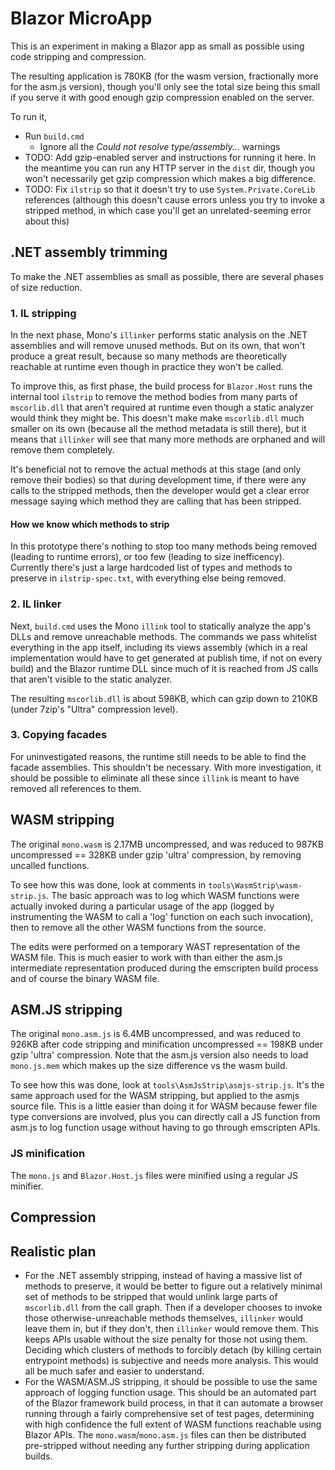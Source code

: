 # Blazor MicroApp

This is an experiment in making a Blazor app as small as possible using code stripping and compression.

The resulting application is 780KB (for the wasm version, fractionally more for the asm.js version), though you'll only see the total size being this small if you serve it with good enough gzip compression enabled on the server.

To run it,

* Run `build.cmd`
  * Ignore all the *Could not resolve type/assembly...* warnings
* TODO: Add gzip-enabled server and instructions for running it here. In the meantime you can run any HTTP server in the `dist` dir, though you won't necessarily get gzip compression which makes a big difference.
* TODO: Fix `ilstrip` so that it doesn't try to use `System.Private.CoreLib` references (although this doesn't cause errors unless you try to invoke a stripped method, in which case you'll get an unrelated-seeming error about this)

## .NET assembly trimming

To make the .NET assemblies as small as possible, there are several phases of size reduction.

### 1. IL stripping

In the next phase, Mono's `illinker` performs static analysis on the .NET assemblies and will remove unused methods. But on its own, that won't produce a great result, because so many methods are theoretically reachable at runtime even though in practice they won't be called.

To improve this, as first phase, the build process for `Blazor.Host` runs the internal tool `ilstrip` to remove the method bodies from many parts of `mscorlib.dll` that aren't required at runtime even though a static analyzer would think they might be. This doesn't make make `mscorlib.dll` much smaller on its own (because all the method metadata is still there), but it means that `illinker` will see that many more methods are orphaned and will remove them completely.

It's beneficial not to remove the actual methods at this stage (and only remove their bodies) so that
during development time, if there were any calls to the stripped methods, then the developer would
get a clear error message saying which method they are calling that has been stripped.

#### How we know which methods to strip

In this prototype there's nothing to stop too many methods being removed (leading to runtime errors), or too few (leading to size inefficency). Currently there's just a large hardcoded list of types and methods to preserve in `ilstrip-spec.txt`, with everything else being removed.

### 2. IL linker

Next, `build.cmd` uses the Mono `illink` tool to statically analyze the app's DLLs and remove unreachable methods. The commands we pass whitelist everything in the app itself, including its views assembly (which in a real implementation would have to get generated at publish time, if not on every build) and the Blazor runtime DLL since much of it is reached from JS calls that aren't visible to the static analyzer.

The resulting `mscorlib.dll` is about 598KB, which can gzip down to 210KB (under 7zip's "Ultra" compression level).

### 3. Copying facades

For uninvestigated reasons, the runtime still needs to be able to find the facade assemblies. This shouldn't be necessary. With more investigation, it should be possible to eliminate all these since `illink` is meant to have removed all references to them.

## WASM stripping

The original `mono.wasm` is 2.17MB uncompressed, and was reduced to 987KB uncompressed == 328KB under gzip 'ultra' compression, by removing uncalled functions.

To see how this was done, look at comments in `tools\WasmStrip\wasm-strip.js`. The basic approach was to log which WASM functions were actually invoked during a particular usage of the app (logged by instrumenting the WASM to call a 'log' function on each such invocation), then to remove all the other WASM functions from the source.

The edits were performed on a temporary WAST representation of the WASM file. This is much easier to work with than either the asm.js intermediate representation produced during the emscripten build process and of course the binary WASM file.

## ASM.JS stripping

The original `mono.asm.js` is 6.4MB uncompressed, and was reduced to 926KB after code stripping and minification uncompressed == 198KB under gzip 'ultra' compression. Note that the asm.js version also needs to load `mono.js.mem` which makes up the size difference vs the wasm build.

To see how this was done, look at  `tools\AsmJsStrip\asmjs-strip.js`. It's the same approach used for the WASM stripping, but applied to the asmjs source file. This is a little easier than doing it for WASM because fewer file type conversions are involved, plus you can directly call a JS function from asm.js to log function usage without having to go through emscripten APIs.

### JS minification

The `mono.js` and `Blazor.Host.js` files were minified using a regular JS minifier.

## Compression

## Realistic plan

* For the .NET assembly stripping, instead of having a massive list of methods to preserve, it would be better to figure out a relatively minimal set of methods to be stripped that would unlink large parts of `mscorlib.dll` from the call graph. Then if a developer chooses to invoke those otherwise-unreachable methods themselves, `illinker` would leave them in, but if they don't, then `illinker` would remove them. This keeps APIs usable without the size penalty for those not using them. Deciding which clusters of methods to forcibly detach (by killing certain entrypoint methods) is subjective and needs more analysis. This would all be much safer and easier to understand.
* For the WASM/ASM.JS stripping, it should be possible to use the same approach of logging function usage. This should be an automated part of the Blazor framework build process, in that it can automate a browser running through a fairly comprehensive set of test pages, determining with high confidence the full extent of WASM functions reachable using Blazor APIs. The `mono.wasm`/`mono.asm.js` files can then be distributed pre-stripped without needing any further stripping during application builds.
